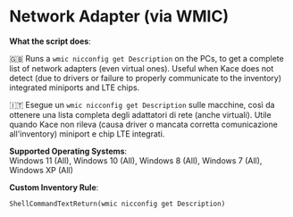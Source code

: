 # Network Adapter (via WMIC)

**What the script does**:

🇬🇧 Runs a `wmic nicconfig get Description` on the PCs, to get a complete list of network adapters (even virtual ones). Useful when Kace does not detect (due to drivers or failure to properly communicate to the inventory) integrated miniports and LTE chips.

🇮🇹 Esegue un `wmic nicconfig get Description` sulle macchine, così da ottenere una lista completa degli adattatori di rete (anche virtuali). Utile quando Kace non rileva (causa driver o mancata corretta comunicazione all'inventory) miniport e chip LTE integrati.

**Supported Operating Systems**:  
Windows 11 (All), Windows 10 (All), Windows 8 (All), Windows 7 (All), Windows XP (All)

**Custom Inventory Rule**:

```
ShellCommandTextReturn(wmic nicconfig get Description)
```
